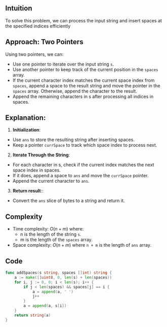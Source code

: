 ## Intuition

To solve this problem, we can process the input string and insert spaces at the specified indices efficiently

## Approach: Two Pointers

Using two pointers, we can:

- Use one pointer to iterate over the input string `s`.
- Use another pointer to keep track of the current position in the `spaces` array.
- If the current character index matches the current space index from `spaces`, append a space to the result string and move the pointer in the `spaces` array. Otherwise, append the character to the result.
- Append the remaining characters in s after processing all indices in spaces.

## Explanation:

1. **Initialization**:

- Use `ans` to store the resulting string after inserting spaces.
- Keep a pointer `currSpace` to track which space index to process next.

2. **Iterate Through the String**:

- For each character in s, check if the current index matches the next space index in spaces.
- If it does, append a space to `ans` and move the `currSpace` pointer.
- Append the current character to `ans`.

3. **Return result**::

- Convert the `ans` slice of bytes to a string and return it.

## Complexity

- Time complexity: $O(n + m)$ where:
  - n is the length of the string `s`.
  - m is the length of the `spaces` array.
- Space complexity: $O(n + m)$ where `n + m` is the length of `ans` array.

## Code

```go []
func addSpaces(s string, spaces []int) string {
    a := make([]uint8, 0, len(s) + len(spaces))
    for i, j := 0, 0; i < len(s); i++ {
        if j < len(spaces) && spaces[j] == i {
            a = append(a, ' ')
            j++
        }
        a = append(a, s[i])
    }
    return string(a)
}
```
